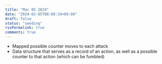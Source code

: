 ```yaml
---
title: "Mar 05 2024"
date: "2024-03-05T08:08:34+09:00"
draft: false
status: "seeding"
rssPermalink: true
comments: true
---
```

- Mapped possible counter moves to each attack
- Data structure that serves as a record of an action, as well as a possible counter to that action (which can be fumbled)